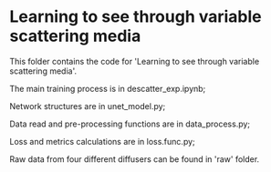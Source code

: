 # Learning to see through variable scattering media
This folder contains the code for 'Learning to see through variable scattering media'.

The main training process is in descatter_exp.ipynb;

Network structures are in unet_model.py;

Data read and pre-processing functions are in data_process.py;

Loss and metrics calculations are in loss.func.py;

Raw data from four different diffusers can be found in 'raw' folder.
